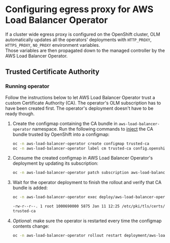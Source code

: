 # Configuring egress proxy for AWS Load Balancer Operator


If a cluster wide egress proxy is configured on the OpenShift cluster, OLM automatically updates all the operators' deployments with `HTTP_PROXY`, `HTTPS_PROXY`, `NO_PROXY` environment variables.  
Those variables are then propagated down to the managed controller by the AWS Load Balancer Operator.

## Trusted Certificate Authority

### Running operator
Follow the instructions below to let AWS Load Balancer Operator trust a custom Certificate Authority (CA). The operator's OLM subscription has to have been created first.
The operator's deployment doesn't have to be ready though.

1. Create the configmap containing the CA bundle in `aws-load-balancer-operator` namespace. Run the following commands to [inject](https://docs.openshift.com/container-platform/4.12/networking/configuring-a-custom-pki.html#certificate-injection-using-operators_configuring-a-custom-pki) the CA bundle trusted by OpenShift into a configmap:
    ```bash
    oc -n aws-load-balancer-operator create configmap trusted-ca
    oc -n aws-load-balancer-operator label cm trusted-ca config.openshift.io/inject-trusted-cabundle=true
    ```

2. Consume the created configmap in AWS Load Balancer Operator's deployment by updating its subscription:

    ```bash
    oc -n aws-load-balancer-operator patch subscription aws-load-balancer-operator --type='merge' -p '{"spec":{"config":{"env":[{"name":"TRUSTED_CA_CONFIGMAP_NAME","value":"trusted-ca"}],"volumes":[{"name":"trusted-ca","configMap":{"name":"trusted-ca"}}],"volumeMounts":[{"name":"trusted-ca","mountPath":"/etc/pki/tls/certs/albo-tls-ca-bundle.crt","subPath":"ca-bundle.crt"}]}}}'
    ```

3. Wait for the operator deployment to finish the rollout and verify that CA bundle is added:

    ```bash
    oc -n aws-load-balancer-operator exec deploy/aws-load-balancer-operator-controller-manager -c manager -- bash -c "ls -l /etc/pki/tls/certs/albo-tls-ca-bundle.crt; printenv TRUSTED_CA_CONFIGMAP_NAME"

    -rw-r--r--. 1 root 1000690000 5875 Jan 11 12:25 /etc/pki/tls/certs/albo-tls-ca-bundle.crt
    trusted-ca
    ```

4. _Optional_: make sure the operator is restarted every time the configmap contents change:

    ```bash
    oc -n aws-load-balancer-operator rollout restart deployment/aws-load-balancer-operator-controller-manager
    ```
